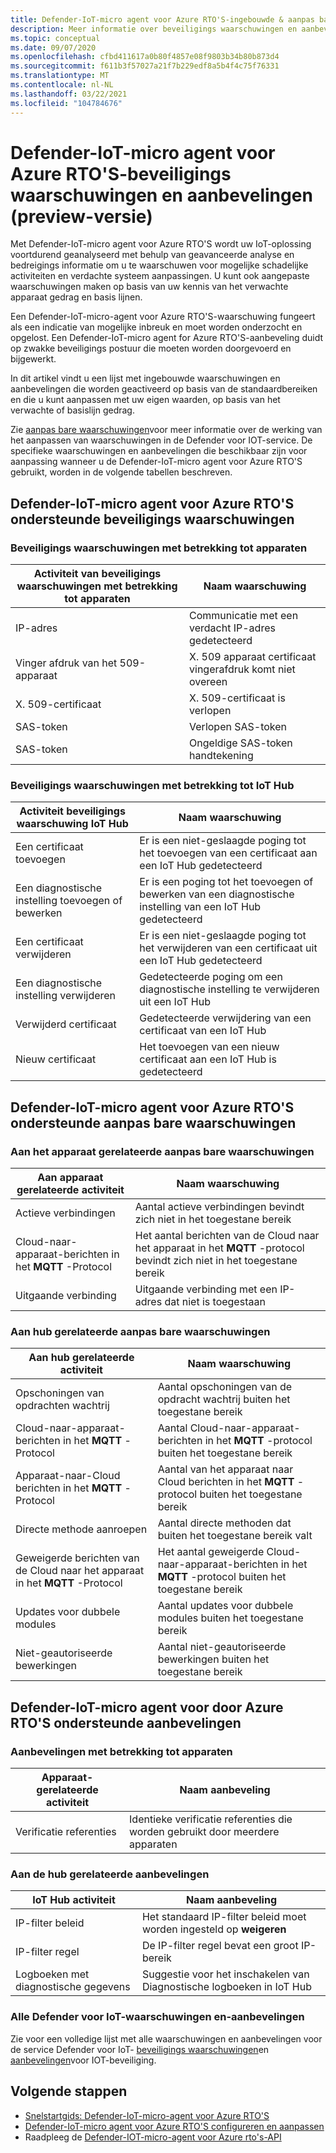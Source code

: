 ```yaml
---
title: Defender-IoT-micro agent voor Azure RTO'S-ingebouwde & aanpas bare waarschuwingen en aanbevelingen
description: Meer informatie over beveiligings waarschuwingen en aanbevolen herstel met behulp van de Azure IoT Defender-IoT-micro-agent-RTO'S.
ms.topic: conceptual
ms.date: 09/07/2020
ms.openlocfilehash: cfbd411617a0b80f4857e08f9803b34b80b873d4
ms.sourcegitcommit: f611b3f57027a21f7b229edf8a5b4f4c75f76331
ms.translationtype: MT
ms.contentlocale: nl-NL
ms.lasthandoff: 03/22/2021
ms.locfileid: "104784676"
---
```

# <a name="defender-iot-micro-agent-for-azure-rtos-security-alerts-and-recommendations-preview"></a>Defender-IoT-micro agent voor Azure RTO'S-beveiligings waarschuwingen en aanbevelingen (preview-versie)

Met Defender-IoT-micro agent voor Azure RTO'S wordt uw IoT-oplossing voortdurend geanalyseerd met behulp van geavanceerde analyse en bedreigings informatie om u te waarschuwen voor mogelijke schadelijke activiteiten en verdachte systeem aanpassingen. U kunt ook aangepaste waarschuwingen maken op basis van uw kennis van het verwachte apparaat gedrag en basis lijnen.

Een Defender-IoT-micro-agent voor Azure RTO'S-waarschuwing fungeert als een indicatie van mogelijke inbreuk en moet worden onderzocht en opgelost. Een Defender-IoT-micro agent for Azure RTO'S-aanbeveling duidt op zwakke beveiligings postuur die moeten worden doorgevoerd en bijgewerkt. 

In dit artikel vindt u een lijst met ingebouwde waarschuwingen en aanbevelingen die worden geactiveerd op basis van de standaardbereiken en die u kunt aanpassen met uw eigen waarden, op basis van het verwachte of basislijn gedrag. 

Zie [aanpas bare waarschuwingen](concept-customizable-security-alerts.md)voor meer informatie over de werking van het aanpassen van waarschuwingen in de Defender voor IOT-service. De specifieke waarschuwingen en aanbevelingen die beschikbaar zijn voor aanpassing wanneer u de Defender-IoT-micro agent voor Azure RTO'S gebruikt, worden in de volgende tabellen beschreven. 

## <a name="defender-iot-micro-agent-for-azure-rtos-supported-security-alerts"></a>Defender-IoT-micro agent voor Azure RTO'S ondersteunde beveiligings waarschuwingen

### <a name="device-related-security-alerts"></a>Beveiligings waarschuwingen met betrekking tot apparaten

|Activiteit van beveiligings waarschuwingen met betrekking tot apparaten  |Naam waarschuwing  |
|---------|---------|
|IP-adres| Communicatie met een verdacht IP-adres gedetecteerd|
|Vinger afdruk van het 509-apparaat|X. 509 apparaat certificaat vingerafdruk komt niet overeen|
|X. 509-certificaat| X. 509-certificaat is verlopen|
|SAS-token| Verlopen SAS-token|
|SAS-token| Ongeldige SAS-token handtekening|

### <a name="iot-hub-related-security-alerts"></a>Beveiligings waarschuwingen met betrekking tot IoT Hub

|Activiteit beveiligings waarschuwing IoT Hub  |Naam waarschuwing  |
|---------|---------|
|Een certificaat toevoegen    |  Er is een niet-geslaagde poging tot het toevoegen van een certificaat aan een IoT Hub gedetecteerd       |
|Een diagnostische instelling toevoegen of bewerken    | Er is een poging tot het toevoegen of bewerken van een diagnostische instelling van een IoT Hub gedetecteerd      |
|Een certificaat verwijderen    |  Er is een niet-geslaagde poging tot het verwijderen van een certificaat uit een IoT Hub gedetecteerd       |
|Een diagnostische instelling verwijderen    |  Gedetecteerde poging om een diagnostische instelling te verwijderen uit een IoT Hub      |
|Verwijderd certificaat    | Gedetecteerde verwijdering van een certificaat van een IoT Hub        |
|Nieuw certificaat     |  Het toevoegen van een nieuw certificaat aan een IoT Hub is gedetecteerd       |

## <a name="defender-iot-micro-agent-for-azure-rtos-supported-customizable-alerts"></a>Defender-IoT-micro agent voor Azure RTO'S ondersteunde aanpas bare waarschuwingen

### <a name="device-related-customizable-alerts"></a>Aan het apparaat gerelateerde aanpas bare waarschuwingen

|Aan apparaat gerelateerde activiteit |Naam waarschuwing  |
|---------|---------|
|Actieve verbindingen|Aantal actieve verbindingen bevindt zich niet in het toegestane bereik|
|Cloud-naar-apparaat-berichten in het **MQTT** -Protocol|Het aantal berichten van de Cloud naar het apparaat in het **MQTT** -protocol bevindt zich niet in het toegestane bereik|
|Uitgaande verbinding| Uitgaande verbinding met een IP-adres dat niet is toegestaan|

### <a name="hub-related-customizable-alerts"></a>Aan hub gerelateerde aanpas bare waarschuwingen 

|Aan hub gerelateerde activiteit  |Naam waarschuwing  |
|---------|---------|
|Opschoningen van opdrachten wachtrij     |  Aantal opschoningen van de opdracht wachtrij buiten het toegestane bereik       |
|Cloud-naar-apparaat-berichten in het **MQTT** -Protocol    |  Aantal Cloud-naar-apparaat-berichten in het **MQTT** -protocol buiten het toegestane bereik       |
|Apparaat-naar-Cloud berichten in het **MQTT** -Protocol    | Aantal van het apparaat naar Cloud berichten in het **MQTT** -protocol buiten het toegestane bereik        |
|Directe methode aanroepen     |  Aantal directe methoden dat buiten het toegestane bereik valt       |
|Geweigerde berichten van de Cloud naar het apparaat in het **MQTT** -Protocol     |   Het aantal geweigerde Cloud-naar-apparaat-berichten in het **MQTT** -protocol buiten het toegestane bereik      |
|Updates voor dubbele modules     |  Aantal updates voor dubbele modules buiten het toegestane bereik       |
|Niet-geautoriseerde bewerkingen    |  Aantal niet-geautoriseerde bewerkingen buiten het toegestane bereik       |

## <a name="defender-iot-micro-agent-for-azure-rtos-supported-recommendations"></a>Defender-IoT-micro agent voor door Azure RTO'S ondersteunde aanbevelingen

### <a name="device-related-recommendations"></a>Aanbevelingen met betrekking tot apparaten

|Apparaat-gerelateerde activiteit  |Naam aanbeveling |
|---------|---------|
|Verificatie referenties    |  Identieke verificatie referenties die worden gebruikt door meerdere apparaten       |

### <a name="hub-related-recommendations"></a>Aan de hub gerelateerde aanbevelingen

|IoT Hub activiteit  |Naam aanbeveling |
|---------|---------|
|IP-filter beleid   |  Het standaard IP-filter beleid moet worden ingesteld op **weigeren**  |
|IP-filter regel| De IP-filter regel bevat een groot IP-bereik|
|Logboeken met diagnostische gegevens|Suggestie voor het inschakelen van Diagnostische logboeken in IoT Hub|

### <a name="all-defender-for-iot-alerts-and-recommendations"></a>Alle Defender voor IoT-waarschuwingen en-aanbevelingen

Zie voor een volledige lijst met alle waarschuwingen en aanbevelingen voor de service Defender voor IoT- [beveiligings waarschuwingen](concept-security-alerts.md)en [aanbevelingen](concept-recommendations.md)voor IOT-beveiliging.

## <a name="next-steps"></a>Volgende stappen

- [Snelstartgids: Defender-IoT-micro-agent voor Azure RTO'S](quickstart-azure-rtos-security-module.md)
- [Defender-IoT-micro agent voor Azure RTO'S configureren en aanpassen](how-to-azure-rtos-security-module.md)
- Raadpleeg de [Defender-IOT-micro-agent voor Azure rto's-API](azure-rtos-security-module-api.md)
